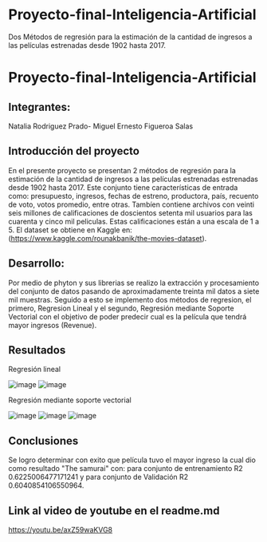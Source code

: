 # Proyecto-final-Inteligencia-Artificial
 Dos Métodos de regresión para la estimación de la cantidad de ingresos a las películas estrenadas desde 1902 hasta 2017.

# Proyecto-final-Inteligencia-Artificial

## Integrantes:
Natalia Rodriguez Prado-
Miguel Ernesto Figueroa Salas
             
## Introducción del proyecto
En el presente proyecto se presentan 2 métodos de regresión para la estimación de la cantidad de ingresos a las películas estrenadas estrenadas desde 1902 hasta 2017. Este conjunto tiene características de entrada como: presupuesto, ingresos, fechas de estreno, productora, país, recuento de voto, votos promedio, entre otras. Tambíen contiene archivos con veinti seis millones de calificaciones de doscientos setenta mil usuarios para las cuarenta  y cinco mil peliculas. Estas calificaciones están a una escala de 1 a 5.  El dataset se obtiene en Kaggle en: (https://www.kaggle.com/rounakbanik/the-movies-dataset). 

## Desarrollo:
Por medio de phyton y sus librerias se realizo la extracción y procesamiento del conjunto de datos pasando de aproximadamente treinta mil datos a siete mil muestras. Seguido a esto se implemento dos métodos de regresion, el primero, Regresion Lineal y el segundo, Regresión mediante Soporte Vectorial con el objetivo de poder predecir cual es la película que tendrá mayor ingresos (Revenue).

## Resultados
Regresión lineal

![image](https://user-images.githubusercontent.com/91579735/171971001-5afed3dc-c452-402b-b77e-5224e091dda4.png)
![image](https://user-images.githubusercontent.com/91579735/171971006-a6194217-7dde-451a-b153-50cca9cfdd29.png)

Regresión mediante soporte vectorial

![image](https://user-images.githubusercontent.com/91579735/171970970-7c0b76ab-c7d9-4e7f-8335-787deccae0eb.png)
![image](https://user-images.githubusercontent.com/91579735/171970974-e1fd1bb6-e8be-4747-9fbe-e1a15b57e26e.png)
![image](https://user-images.githubusercontent.com/91579735/171970982-0bb7e66e-05b1-48da-9aaf-b00facd2a2c5.png)


## Conclusiones
Se logro determinar con exito que película tuvo el mayor ingreso la cual dio como resultado "The samurai" con: para conjunto de entrenamiento R2
0.6225006477171241 y para conjunto de Validación R2 0.6040854106550964.

## Link al video de youtube en el readme.md
https://youtu.be/axZ59waKVG8
